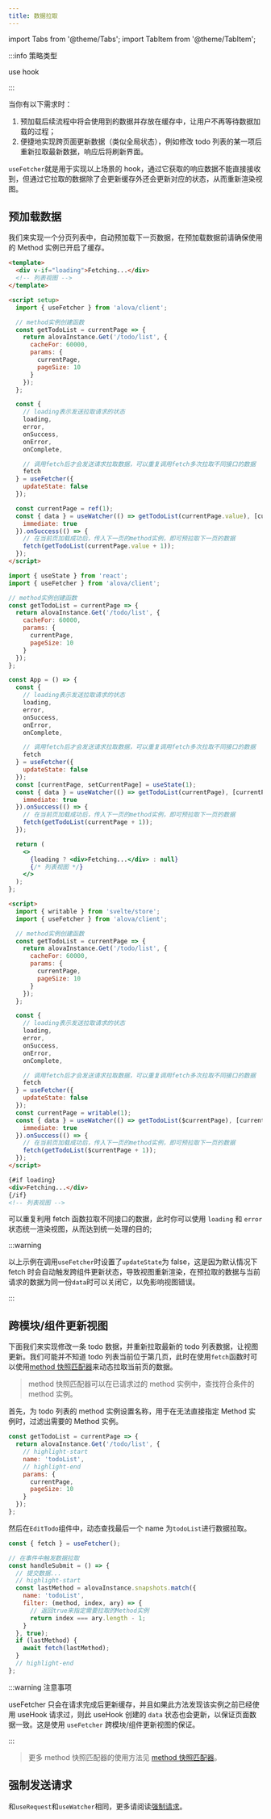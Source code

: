 ```yaml
---
title: 数据拉取
---
```


import Tabs from '@theme/Tabs';
import TabItem from '@theme/TabItem';

:::info 策略类型

use hook

:::

当你有以下需求时：

1. 预加载后续流程中将会使用到的数据并存放在缓存中，让用户不再等待数据加载的过程；
2. 便捷地实现跨页面更新数据（类似全局状态），例如修改 todo 列表的某一项后重新拉取最新数据，响应后将刷新界面。

`useFetcher`就是用于实现以上场景的 hook，通过它获取的响应数据不能直接接收到，但通过它拉取的数据除了会更新缓存外还会更新对应的状态，从而重新渲染视图。

## 预加载数据

我们来实现一个分页列表中，自动预加载下一页数据，在预加载数据前请确保使用的 Method 实例已开启了缓存。

<Tabs groupId="framework">
<TabItem value="1" label="vue">

```html
<template>
  <div v-if="loading">Fetching...</div>
  <!-- 列表视图 -->
</template>

<script setup>
  import { useFetcher } from 'alova/client';

  // method实例创建函数
  const getTodoList = currentPage => {
    return alovaInstance.Get('/todo/list', {
      cacheFor: 60000,
      params: {
        currentPage,
        pageSize: 10
      }
    });
  };

  const {
    // loading表示发送拉取请求的状态
    loading,
    error,
    onSuccess,
    onError,
    onComplete,

    // 调用fetch后才会发送请求拉取数据，可以重复调用fetch多次拉取不同接口的数据
    fetch
  } = useFetcher({
    updateState: false
  });

  const currentPage = ref(1);
  const { data } = useWatcher(() => getTodoList(currentPage.value), [currentPage], {
    immediate: true
  }).onSuccess(() => {
    // 在当前页加载成功后，传入下一页的method实例，即可预拉取下一页的数据
    fetch(getTodoList(currentPage.value + 1));
  });
</script>
```

</TabItem>
<TabItem value="2" label="react">

```jsx
import { useState } from 'react';
import { useFetcher } from 'alova/client';

// method实例创建函数
const getTodoList = currentPage => {
  return alovaInstance.Get('/todo/list', {
    cacheFor: 60000,
    params: {
      currentPage,
      pageSize: 10
    }
  });
};

const App = () => {
  const {
    // loading表示发送拉取请求的状态
    loading,
    error,
    onSuccess,
    onError,
    onComplete,

    // 调用fetch后才会发送请求拉取数据，可以重复调用fetch多次拉取不同接口的数据
    fetch
  } = useFetcher({
    updateState: false
  });
  const [currentPage, setCurrentPage] = useState(1);
  const { data } = useWatcher(() => getTodoList(currentPage), [currentPage], {
    immediate: true
  }).onSuccess(() => {
    // 在当前页加载成功后，传入下一页的method实例，即可预拉取下一页的数据
    fetch(getTodoList(currentPage + 1));
  });

  return (
    <>
      {loading ? <div>Fetching...</div> : null}
      {/* 列表视图 */}
    </>
  );
};
```

</TabItem>
<TabItem value="3" label="svelte">

```html
<script>
  import { writable } from 'svelte/store';
  import { useFetcher } from 'alova/client';

  // method实例创建函数
  const getTodoList = currentPage => {
    return alovaInstance.Get('/todo/list', {
      cacheFor: 60000,
      params: {
        currentPage,
        pageSize: 10
      }
    });
  };

  const {
    // loading表示发送拉取请求的状态
    loading,
    error,
    onSuccess,
    onError,
    onComplete,

    // 调用fetch后才会发送请求拉取数据，可以重复调用fetch多次拉取不同接口的数据
    fetch
  } = useFetcher({
    updateState: false
  });
  const currentPage = writable(1);
  const { data } = useWatcher(() => getTodoList($currentPage), [currentPage], {
    immediate: true
  }).onSuccess(() => {
    // 在当前页加载成功后，传入下一页的method实例，即可预拉取下一页的数据
    fetch(getTodoList($currentPage + 1));
  });
</script>

{#if loading}
<div>Fetching...</div>
{/if}
<!-- 列表视图 -->
```

</TabItem>
</Tabs>

可以重复利用 fetch 函数拉取不同接口的数据，此时你可以使用 `loading` 和 `error` 状态统一渲染视图，从而达到统一处理的目的;

:::warning

以上示例在调用`useFetcher`时设置了`updateState`为 false，这是因为默认情况下 fetch 时会自动触发跨组件更新状态，导致视图重新渲染，在预拉取的数据与当前请求的数据为同一份`data`时可以关闭它，以免影响视图错误。

:::

## 跨模块/组件更新视图

下面我们来实现修改一条 todo 数据，并重新拉取最新的 todo 列表数据，让视图更新。我们可能并不知道 todo 列表当前位于第几页，此时在使用`fetch`函数时可以使用[method 快照匹配器](/tutorial/client/in-depth/method-matcher)来动态拉取当前页的数据。

> method 快照匹配器可以在已请求过的 method 实例中，查找符合条件的 method 实例。

首先，为 todo 列表的 method 实例设置名称，用于在无法直接指定 Method 实例时，过滤出需要的 Method 实例。

```javascript title="api/todoList.js"
const getTodoList = currentPage => {
  return alovaInstance.Get('/todo/list', {
    // highlight-start
    name: 'todoList',
    // highlight-end
    params: {
      currentPage,
      pageSize: 10
    }
  });
};
```

然后在`EditTodo`组件中，动态查找最后一个 name 为`todoList`进行数据拉取。

```javascript title="EditTodo Component"
const { fetch } = useFetcher();

// 在事件中触发数据拉取
const handleSubmit = () => {
  // 提交数据...
  // highlight-start
  const lastMethod = alovaInstance.snapshots.match({
    name: 'todoList',
    filter: (method, index, ary) => {
      // 返回true来指定需要拉取的Method实例
      return index === ary.length - 1;
    }
  }, true);
  if (lastMethod) {
    await fetch(lastMethod);
  }
  // highlight-end
};
```

:::warning 注意事项

useFetcher 只会在请求完成后更新缓存，并且如果此方法发现该实例之前已经使用 useHook 请求过，则此 useHook 创建的 `data` 状态也会更新，以保证页面数据一致。这是使用 `useFetcher` 跨模块/组件更新视图的保证。

:::

> 更多 method 快照匹配器的使用方法见 [method 快照匹配器](/tutorial/client/in-depth/method-matcher)。

## 强制发送请求

和`useRequest`和`useWatcher`相同，更多请阅读[强制请求](/tutorial/cache/force-request)。
